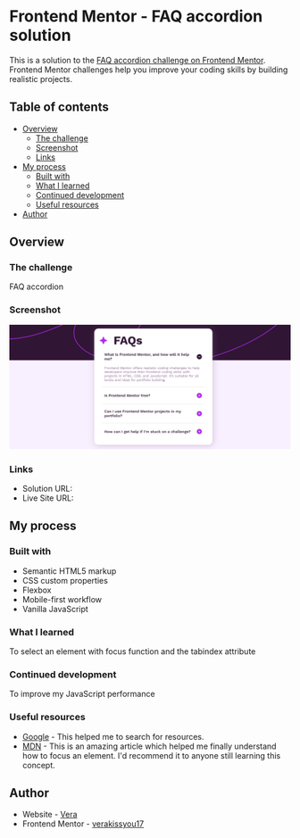 # Frontend Mentor - FAQ accordion solution

This is a solution to the [FAQ accordion challenge on Frontend Mentor](https://www.frontendmentor.io/challenges/faq-accordion-wyfFdeBwBz). Frontend Mentor challenges help you improve your coding skills by building realistic projects.

## Table of contents

- [Overview](#overview)
  - [The challenge](#the-challenge)
  - [Screenshot](#screenshot)
  - [Links](#links)
- [My process](#my-process)
  - [Built with](#built-with)
  - [What I learned](#what-i-learned)
  - [Continued development](#continued-development)
  - [Useful resources](#useful-resources)
- [Author](#author)

## Overview

### The challenge

FAQ accordion

### Screenshot

![](./images/Firefox_Screenshot_2024-02-03T20-02-48.499Z.png)

### Links

- Solution URL:
- Live Site URL:

## My process

### Built with

- Semantic HTML5 markup
- CSS custom properties
- Flexbox
- Mobile-first workflow
- Vanilla JavaScript

### What I learned

To select an element with focus function and the tabindex attribute

### Continued development

To improve my JavaScript performance

### Useful resources

- [Google](https://www.google.com) - This helped me to search for resources.
- [MDN](https://developer.mozilla.org/en-US/docs/Web/API/HTMLElement/focus) - This is an amazing article which helped me finally understand how to focus an element. I'd recommend it to anyone still learning this concept.

## Author

- Website - [Vera](https://github.com/verakissyou17)
- Frontend Mentor - [verakissyou17](https://www.frontendmentor.io/profile/verakissyou17)
